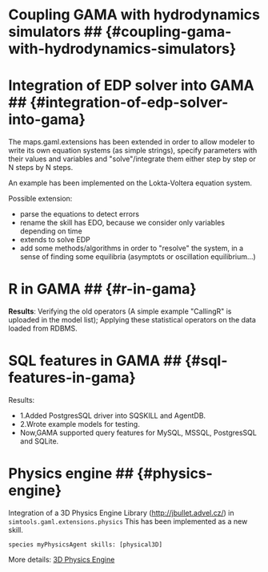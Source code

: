 


# Coupling GAMA with hydrodynamics simulators ## {#coupling-gama-with-hydrodynamics-simulators}

# Integration of EDP solver into GAMA ## {#integration-of-edp-solver-into-gama}

The maps.gaml.extensions has been extended in order to allow modeler to write its own equation systems (as simple strings), specify parameters with their values and variables and "solve"/integrate them either step by step or N steps by N steps.

An example has been implemented on the Lokta-Voltera equation system.

Possible extension:
  * parse the equations to detect errors
  * rename the skill has EDO, because we consider only variables depending on time
  * extends to solve EDP
  * add some methods/algorithms in order to "resolve" the system, in a sense of finding some equilibria (asymptots or oscillation equilibrium...)


# R in GAMA ## {#r-in-gama}
**Results**: Verifying the old operators (A simple example "CallingR" is uploaded in the model list); Applying these statistical operators on the data loaded from RDBMS.

# SQL features in GAMA ## {#sql-features-in-gama}
Results:
  * 1.Added PostgresSQL driver into SQSKILL and AgentDB.
  * 2.Wrote example models for testing.
  * Now,GAMA supported query features for MySQL, MSSQL, PostgresSQL and SQLite.

# Physics engine ## {#physics-engine}

Integration of a 3D Physics Engine Library (http://jbullet.advel.cz/) in `simtools.gaml.extensions.physics`
This has been implemented as a new skill.

```
species myPhysicsAgent skills: [physical3D]
```

More details: [3D Physics Engine](wikionly#Event__CodingCampFall2012_models)